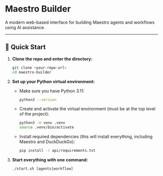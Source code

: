 # Maestro Builder

A modern web-based interface for building Maestro agents and workflows using AI assistance.

---

## 🚀 Quick Start

1. **Clone the repo and enter the directory:**
   ```bash
   git clone <your-repo-url>
   cd maestro-builder
   ```

2. **Set up your Python virtual environment:**
   - Make sure you have Python 3.11:
     ```bash
     python3 --version
     ```
   - Create and activate the virtual environment (must be at the top level of the project):
     ```bash
     python3 -m venv .venv
     source .venv/bin/activate
     ```
   - Install required dependencies (this will install everything, including Maestro and DuckDuckGo):
     ```bash
     pip install -r api/requirements.txt
     ```

3. **Start everything with one command:**
   ```bash
   ./start.sh [agents|workflow]
   ```